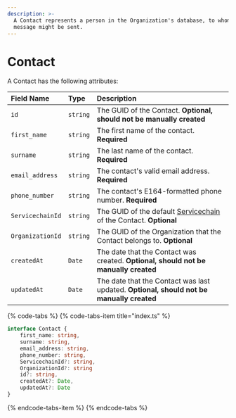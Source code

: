 ```yaml
---
description: >-
  A Contact represents a person in the Organization's database, to whom a
  message might be sent.
---
```


# Contact

A Contact has the following attributes:

| Field Name | Type | Description |
| :--- | :--- | :--- |
| `id` | `string` | The GUID of the Contact. **Optional, should not be manually created** |
| `first_name` | `string` | The first name of the contact. **Required** |
| `surname` | `string` | The last name of the contact. **Required** |
| `email_address` | `string` | The contact's valid email address. **Required** |
| `phone_number` | `string` | The contact's E164-formatted phone number. **Required** |
| `ServicechainId` | `string` | The GUID of the default [Servicechain](servicechain.md) of the Contact. **Optional** |
| `OrganizationId` | `string` | The GUID of the Organization that the Contact belongs to. **Optional** |
| `createdAt` | `Date` | The date that the Contact was created. **Optional, should not be manually created** |
| `updatedAt` | `Date` | The date that the Contact was last updated. **Optional, should not be manually created** |

{% code-tabs %}
{% code-tabs-item title="index.ts" %}
```typescript
interface Contact {
    first_name: string,
    surname: string,
    email_address: string,
    phone_number: string,
    ServicechainId?: string,
    OrganizationId?: string
    id?: string,
    createdAt?: Date,
    updatedAt?: Date
}
```
{% endcode-tabs-item %}
{% endcode-tabs %}

